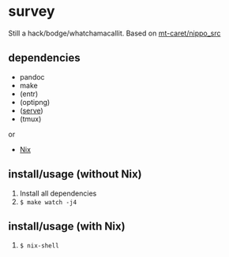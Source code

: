 # survey

Still a hack/bodge/whatchamacallit.
Based on [mt-caret/nippo\_src](https://github.com/mt-caret/nippo_src)

## dependencies

- pandoc
- make
- (entr)
- (optipng)
- ([serve](https://github.com/zeit/serve))
- (tmux)

or

- [Nix](https://nixos.org/nix/)

## install/usage (without Nix)

1. Install all dependencies
2. `$ make watch -j4`

## install/usage (with Nix)

1. `$ nix-shell`

